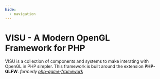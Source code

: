 ```yaml
---
hide:
  - navigation
---
```


# VISU - A Modern OpenGL Framework for PHP

VISU is a collection of components and systems to make interating with OpenGL in PHP simpler. This framework is built around the extension **PHP-GLFW**. _formerly [php-game-framework](https://github.com/mario-deluna/php-game-framework)_